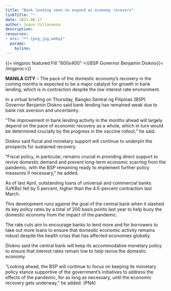 ```yaml
---
title: "Bank lending seen to expand as economy recovers"
linkTitle: ""
date: 2021-06-17
author: Joann Villanueva
description:
resources:
- src: "**.{png,jpg,webp}"
  params:
    byline: 
---
```

{{< imgproc featured Fill "600x400" >}}BSP Governor Benjamin Diokno{{< /imgproc>}}

**MANILA CITY** –  The pace of the domestic economy’s recovery in the coming months is expected to be a major catalyst for growth in bank lending, which is in contraction despite the low interest rate environment.
 
In a virtual briefing on Thursday, Bangko Sentral ng Pilipinas (BSP) Governor Benjamin Diokno said bank lending has remained weak due to bank risk aversion and uncertainty.
 
“The improvement in bank lending activity in the months ahead will largely depend on the pace of economic recovery as a whole, which in turn would be determined crucially by the progress in the vaccine rollout,” he said.
 
Diokno said fiscal and monetary support will continue to underpin the prospects for sustained recovery.
 
“Fiscal policy, in particular, remains crucial in providing direct support to revive domestic demand and prevent long-term economic scarring from the pandemic, with the BSP remaining ready to implement further policy measures if necessary,” he added. 
 
As of last April, outstanding loans of universal and commercial banks (U/KBs) fell by 5 percent, higher than the 4.5-percent contraction last March. 
 
This development runs against the goal of the central bank when it slashed its key policy rates by a total of 200 basis points last year to help buoy the domestic economy from the impact of the pandemic. 
 
The rate cuts aim to encourage banks to lend more and for borrowers to take out more loans to ensure that domestic economic activity remains robust despite the health crisis that has affected economies globally. 
 
Diokno said the central bank will keep its accommodative monetary policy to ensure that interest rates remain low to help revive the domestic economy. 
 
“Looking ahead, the BSP will continue to focus on keeping its monetary policy stance supportive of the government’s initiatives to address the effects of the pandemic, for as long as necessary, until the economic recovery gets underway,” he added. (PNA)